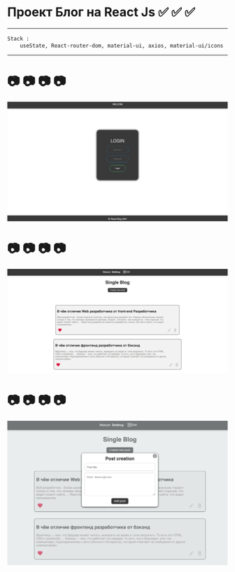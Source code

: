 # Проект Блог на React Js :white_check_mark: :white_check_mark: :white_check_mark:

---

```
Stack :
	useState, React-router-dom, material-ui, axios, material-ui/icons
```

---

# :camera: :camera: :camera: :camera:

![screen1](screen1.png)

# :camera: :camera: :camera: :camera:

![screen2](screen2.png)

# :camera: :camera: :camera: :camera:

![screen3](screen3.png)
